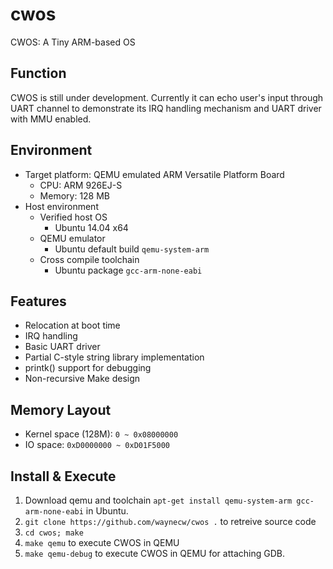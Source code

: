 cwos
====

CWOS: A Tiny ARM-based OS 

Function
--------
CWOS is still under development. Currently it can echo user's input through UART channel to demonstrate its IRQ handling mechanism and UART driver with MMU enabled.

Environment
-----------

* Target platform: QEMU emulated ARM Versatile Platform Board 
  - CPU: ARM 926EJ-S
  - Memory: 128 MB
* Host environment
  - Verified host OS
      * Ubuntu 14.04 x64
  - QEMU emulator
      * Ubuntu default build `qemu-system-arm`
  - Cross compile toolchain
      * Ubuntu package `gcc-arm-none-eabi`

Features
--------

* Relocation at boot time
* IRQ handling
* Basic UART driver
* Partial C-style string library implementation
* printk() support for debugging
* Non-recursive Make design


Memory Layout
-------------

* Kernel space (128M): `0 ~ 0x08000000`
* IO space: `0xD0000000 ~ 0xD01F5000`


Install & Execute
-----------------
1.  Download qemu and toolchain `apt-get install qemu-system-arm gcc-arm-none-eabi` in Ubuntu.
2.  `git clone https://github.com/waynecw/cwos .` to retreive source code
3.  `cd cwos; make`
4.  `make qemu` to execute CWOS in QEMU
5.  `make qemu-debug` to execute CWOS in QEMU for attaching GDB.

